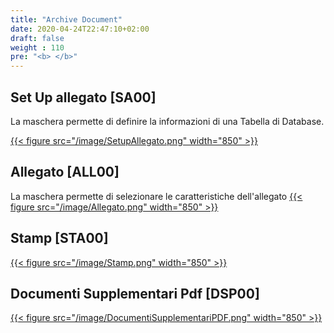 ```yaml
---
title: "Archive Document"
date: 2020-04-24T22:47:10+02:00
draft: false
weight : 110
pre: "<b> </b>"
---
```


## Set Up allegato [SA00]
La maschera permette di definire la informazioni di una Tabella di Database.

[{{< figure src="/image/SetupAllegato.png"  width="850"  >}}](/image/SetupAllegato.png)
## Allegato [ALL00]
La maschera permette di selezionare le caratteristiche dell'allegato
[{{< figure src="/image/Allegato.png"  width="850"  >}}](/image/Allegato.png)
## Stamp [STA00]
[{{< figure src="/image/Stamp.png"  width="850"  >}}](/image/Stamp.png)
## Documenti Supplementari Pdf [DSP00]
[{{< figure src="/image/DocumentiSupplementariPDF.png"  width="850"  >}}](/image/DocumentiSupplementariPDF.png)
